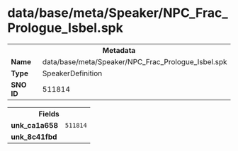 <h1>data/base/meta/Speaker/NPC_Frac_Prologue_Isbel.spk</h1><table><tr><th colspan="100%">Metadata</th></tr><tr><td><b>Name</b></td><td>data/base/meta/Speaker/NPC_Frac_Prologue_Isbel.spk</td></tr><tr><td><b>Type</b></td><td>SpeakerDefinition</td></tr><tr><td><b>SNO ID</b></td><td>511814</td></tr></table>

<table><tr><th colspan="100%">Fields</th></tr><tr><td><b>unk_ca1a658</b></td><td><code>511814</code></td></tr><tr><td><b>unk_8c41fbd</b></td><td></td></tr></table>

